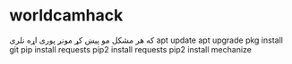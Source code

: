 # worldcamhack
که هر مشکل مو پیښ کړ مونږ پوری اړه نلری
apt update
apt upgrade
pkg install git
pip install requests
pip2 install requests
pip2 install mechanize




